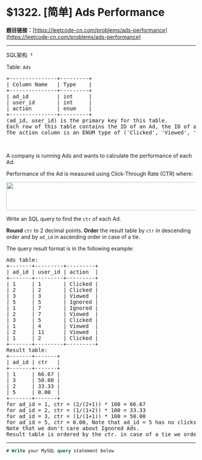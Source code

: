 # $1322. [简单] Ads Performance

**题目链接：**[https://leetcode-cn.com/problems/ads-performance](https://leetcode-cn.com/problems/ads-performance)

---

<div class="content__1Y2H">
 <div class="sql-schema-wrapper__1jqS">
  <a class="sql-schema-link__1VAC">SQL架构
   <svg viewbox="0 0 24 24" width="1em" height="1em" class="css-1lc17o4-icon">
    <path fill-rule="evenodd" d="M10 6L8.59 7.41 13.17 12l-4.58 4.59L10 18l6-6z"></path>
   </svg></a>
 </div>
 <div class="notranslate">
  <p>Table: <code>Ads</code></p> 
  <pre class="language-text">+---------------+---------+
| Column Name   | Type    |
+---------------+---------+
| ad_id         | int     |
| user_id       | int     |
| action        | enum    |
+---------------+---------+
(ad_id, user_id) is the primary key for this table.
Each row of this table contains the ID of an Ad, the ID of a user and the action taken by this user regarding this Ad.
The action column is an ENUM type of ('Clicked', 'Viewed', 'Ignored').
</pre> 
  <p>&nbsp;</p> 
  <p>A company is running Ads and wants to calculate the performance of each Ad.</p> 
  <p>Performance of the Ad is measured using&nbsp;Click-Through Rate (CTR) where:</p> 
  <p><img style="width: 600px; height: 75px;" src="/uploads/2020/01/17/sql1.png" alt=""></p> 
  <p>Write an SQL query to find the <code>ctr</code> of each Ad.</p> 
  <p><strong>Round</strong> <code>ctr</code>&nbsp;to 2 decimal points. <strong>Order</strong> the result table by <code>ctr</code>&nbsp;in descending order&nbsp;and by&nbsp;<code>ad_id</code>&nbsp;in ascending order in case of a tie.</p> 
  <p>The query result format is in the following example:</p> 
  <pre class="language-text">Ads table:
+-------+---------+---------+
| ad_id | user_id | action  |
+-------+---------+---------+
| 1     | 1       | Clicked |
| 2     | 2       | Clicked |
| 3     | 3       | Viewed  |
| 5     | 5       | Ignored |
| 1     | 7       | Ignored |
| 2     | 7       | Viewed  |
| 3     | 5       | Clicked |
| 1     | 4       | Viewed  |
| 2     | 11      | Viewed  |
| 1     | 2       | Clicked |
+-------+---------+---------+
Result table:
+-------+-------+
| ad_id | ctr   |
+-------+-------+
| 1     | 66.67 |
| 3     | 50.00 |
| 2     | 33.33 |
| 5     | 0.00  |
+-------+-------+
for ad_id = 1, ctr = (2/(2+1)) * 100 = 66.67
for ad_id = 2, ctr = (1/(1+2)) * 100 = 33.33
for ad_id = 3, ctr = (1/(1+1)) * 100 = 50.00
for ad_id = 5, ctr = 0.00, Note that ad_id = 5 has no clicks or views.
Note that we don't care about Ignored Ads.
Result table is ordered by the ctr. in case of a tie we order them by ad_id
</pre> 
 </div>
</div>

---

```sql
# Write your MySQL query statement below
```